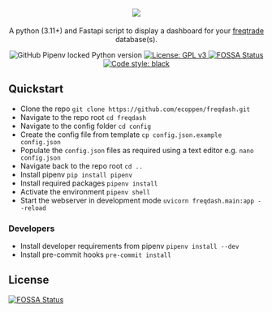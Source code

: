 <h1 align="center">
<img src="https://user-images.githubusercontent.com/51025241/209450888-c9160c81-38d8-44dd-93d9-96b4a6922074.png">
</h1>

<p align="center">
A python (3.11+) and Fastapi script to display a dashboard for your <a href="https://www.freqtrade.io/en/stable/">freqtrade</a> database(s).
</p>
<p align="center">
<img alt="GitHub Pipenv locked Python version" src="https://img.shields.io/github/pipenv/locked/python-version/ecoppen/freqdash"> 
<a href="https://github.com/ecoppen/freqdash/blob/main/LICENSE"><img alt="License: GPL v3" src="https://img.shields.io/badge/License-GPLv3-blue.svg">
<a href="https://app.fossa.com/projects/git%2Bgithub.com%2Fecoppen%2Ffreqdash?ref=badge_shield"><img alt="FOSSA Status" src="https://app.fossa.com/api/projects/git%2Bgithub.com%2Fecoppen%2Ffreqdash.svg?type=shield"></a>
<a href="https://github.com/psf/black"><img alt="Code style: black" src="https://img.shields.io/badge/code%20style-black-000000.svg"></a>
</p>

## Quickstart

- Clone the repo `git clone https://github.com/ecoppen/freqdash.git`
- Navigate to the repo root `cd freqdash`
- Navigate to the config folder `cd config`
- Create the config file from template `cp config.json.example config.json`
- Populate the `config.json` files as required using a text editor e.g. `nano config.json`
- Navigate back to the repo root `cd ..`
- Install pipenv `pip install pipenv`
- Install required packages `pipenv install`
- Activate the environment `pipenv shell`
- Start the webserver in development mode `uvicorn freqdash.main:app --reload`

### Developers
- Install developer requirements from pipenv `pipenv install --dev`
- Install pre-commit hooks `pre-commit install`


## License
[![FOSSA Status](https://app.fossa.com/api/projects/git%2Bgithub.com%2Fecoppen%2Ffreqdash.svg?type=large)](https://app.fossa.com/projects/git%2Bgithub.com%2Fecoppen%2Ffreqdash?ref=badge_large)
